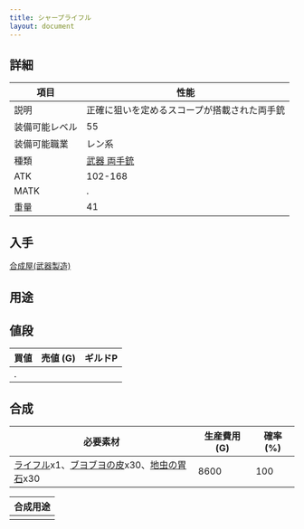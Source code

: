 ```yaml
---
title: シャープライフル
layout: document
---
```

## 詳細


|項目|性能|
|---|---|
|説明|正確に狙いを定めるスコープが搭載された両手銃|
|装備可能レベル|55|
|装備可能職業|レン系|
|種類|[武器 両手銃](武器(両手銃))|
|ATK|102-168|
|MATK|.|
|重量|41|

## 入手

[合成屋(武器製造)](合成屋(武器製造))

## 用途


## 値段


|買値|売値 (G)|ギルドP|
|---|---|---|
|.|||

## 合成


|必要素材|生産費用 (G)|確率 (%)|
|---|---|---|
|[ライフル](ライフル)x1、[ブヨブヨの皮](ブヨブヨの皮)x30、[地虫の胃石](地虫の胃石)x30|8600|100|


|合成用途|
|---|
||
